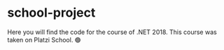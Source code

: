 # school-project
Here you will find the code for the course of .NET 2018. This course was taken on Platzi School. 🟢

